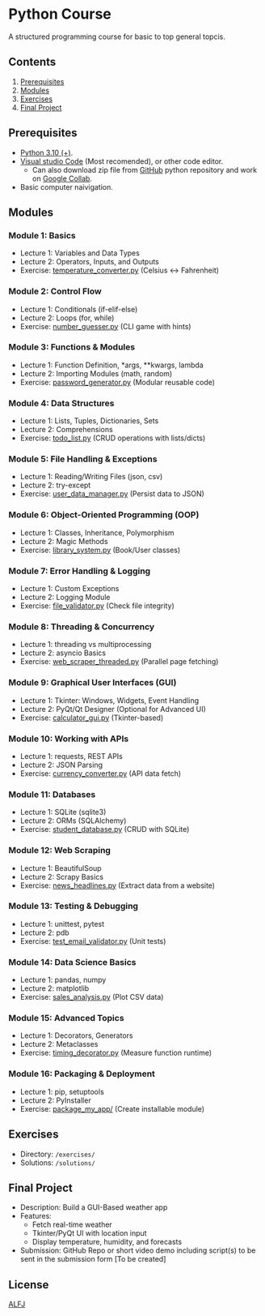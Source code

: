# Python Course
A structured programming course for basic to top general topcis.


## Contents
1. [Prerequisites](#prerequisites)
2. [Modules](#modules)
3. [Exercises](#exercises)
4. [Final Project](#final-project)


## Prerequisites
- [Python 3.10 (+)](https://www.python.org/downloads/).
- [Visual studio Code](https://code.visualstudio.com/download) (Most recomended), or other code editor.
    - Can also download zip file from [GitHub](https://github.com/ArthurFJ/One_More_ALFJ/tree/main/OM_Bit/OMB_Course/0_Languages/Python) python repository and work on [Google Collab](https://colab.research.google.com/).
- Basic computer naivigation.


## Modules
### Module 1: Basics
- Lecture 1: Variables and Data Types
- Lecture 2: Operators, Inputs, and Outputs
- Exercise: [temperature_converter.py](temperature_converter.py) (Celsius ↔ Fahrenheit)


### Module 2: Control Flow
- Lecture 1: Conditionals (if-elif-else)
- Lecture 2: Loops (for, while)
- Exercise: [number_guesser.py](number_guesser.py) (CLI game with hints)


### Module 3: Functions & Modules
- Lecture 1: Function Definition, *args, **kwargs, lambda
- Lecture 2: Importing Modules (math, random)
- Exercise: [password_generator.py](password_generator.py) (Modular reusable code)


### Module 4: Data Structures
- Lecture 1: Lists, Tuples, Dictionaries, Sets
- Lecture 2: Comprehensions
- Exercise: [todo_list.py](todo_list.py) (CRUD operations with lists/dicts)


### Module 5: File Handling & Exceptions
- Lecture 1: Reading/Writing Files (json, csv)
- Lecture 2: try-except
- Exercise: [user_data_manager.py](user_data_manager.py) (Persist data to JSON)


### Module 6: Object-Oriented Programming (OOP)
- Lecture 1: Classes, Inheritance, Polymorphism
- Lecture 2: Magic Methods
- Exercise: [library_system.py](library_system.py) (Book/User classes)


### Module 7: Error Handling & Logging
- Lecture 1: Custom Exceptions
- Lecture 2: Logging Module
- Exercise: [file_validator.py](file_validator.py) (Check file integrity)


### Module 8: Threading & Concurrency
- Lecture 1: threading vs multiprocessing
- Lecture 2: asyncio Basics
- Exercise: [web_scraper_threaded.py](web_scraper_threaded.py) (Parallel page fetching)


### Module 9: Graphical User Interfaces (GUI)
- Lecture 1: Tkinter: Windows, Widgets, Event Handling
- Lecture 2: PyQt/Qt Designer (Optional for Advanced UI)
- Exercise: [calculator_gui.py](calculator_gui.py) (Tkinter-based)


### Module 10: Working with APIs
- Lecture 1: requests, REST APIs
- Lecture 2: JSON Parsing
- Exercise: [currency_converter.py](currency_converter.py) (API data fetch)


### Module 11: Databases
- Lecture 1: SQLite (sqlite3)
- Lecture 2: ORMs (SQLAlchemy)
- Exercise: [student_database.py](student_database.py) (CRUD with SQLite)


### Module 12: Web Scraping
- Lecture 1: BeautifulSoup
- Lecture 2: Scrapy Basics
- Exercise: [news_headlines.py](news_headlines.py) (Extract data from a website)


### Module 13: Testing & Debugging
- Lecture 1: unittest, pytest
- Lecture 2: pdb
- Exercise: [test_email_validator.py](test_email_validator.py) (Unit tests)


### Module 14: Data Science Basics
- Lecture 1: pandas, numpy
- Lecture 2: matplotlib
- Exercise: [sales_analysis.py](sales_analysis.py) (Plot CSV data)


### Module 15: Advanced Topics
- Lecture 1: Decorators, Generators
- Lecture 2: Metaclasses
- Exercise: [timing_decorator.py](timing_decorator.py) (Measure function runtime)


### Module 16: Packaging & Deployment
- Lecture 1: pip, setuptools
- Lecture 2: PyInstaller
- Exercise: [package_my_app/](package_my_app/) (Create installable module)


## Exercises
- Directory: `/exercises/`
- Solutions: `/solutions/`


## Final Project
- Description: Build a GUI-Based weather app
- Features:
    - Fetch real-time weather
    - Tkinter/PyQt UI with location input
    - Display temperature, humidity, and forecasts
- Submission: GitHub Repo or short video demo including script(s) to be sent in the submission form [To be created]


## License
[ALFJ](/LICENSE)